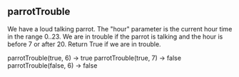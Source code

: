 ## parrotTrouble

We have a loud talking parrot. The "hour" parameter is the current hour time in the range 0..23.
We are in trouble if the parrot is talking and the hour is before 7 or after 20.
Return True if we are in trouble.

parrotTrouble(true, 6) → true
parrotTrouble(true, 7) → false
parrotTrouble(false, 6) → false
